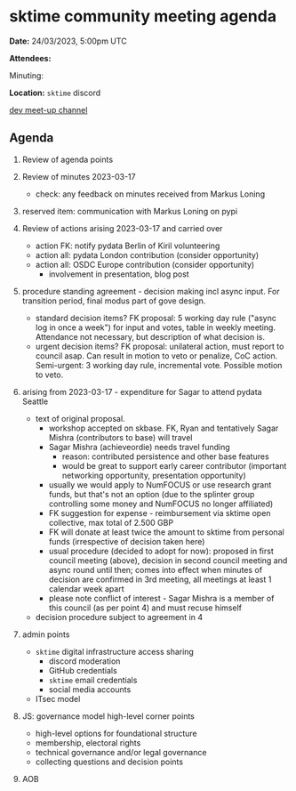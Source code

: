 # sktime community meeting agenda

**Date:** 
24/03/2023, 5:00pm UTC

**Attendees:** 

Minuting:

**Location:** `sktime` discord

[dev meet-up channel](https://discord.com/channels/723500657255907408/875422707523682335)

## Agenda

1. Review of agenda points

2. Review of minutes 2023-03-17
   * check: any feedback on minutes received from Markus Loning

3. reserved item: communication with Markus Loning on pypi

4. Review of actions arising 2023-03-17 and carried over
   * action FK: notify pydata Berlin of Kiril volunteering
   * action all: pydata London contribution (consider opportunity)
   * action all: OSDC Europe contribution (consider opportunity)
      * involvement in presentation, blog post 

5. procedure standing agreement - decision making incl async input. For transition period, final modus part of gove design.
   * standard decision items? FK proposal: 5 working day rule ("async log in once a week") for input and votes, table in weekly meeting. Attendance not necessary, but description of what decision is.
   * urgent decision items? FK proposal: unilateral action, must report to council asap. Can result in motion to veto or penalize, CoC action. Semi-urgent: 3 working day rule, incremental vote. Possible motion to veto.

6. arising from 2023-03-17 - expenditure for Sagar to attend pydata Seattle
   * text of original proposal.
       * workshop accepted on skbase. FK, Ryan and tentatively Sagar Mishra (contributors to base) will travel
       * Sagar Mishra (achieveordie) needs travel funding
           * reason: contributed persistence and other base features
           * would be great to support early career contributor (important networking opportunity, presentation opportunity)
       * usually we would apply to NumFOCUS or use research grant funds, but that's not an option (due to the splinter group controlling some money and NumFOCUS no longer affiliated)
       * FK suggestion for expense - reimbursement via sktime open collective, max total of 2.500 GBP
       * FK will donate at least twice the amount to sktime from personal funds (irrespective of decision taken here)
       * usual procedure (decided to adopt for now): proposed in first council meeting (above), decision in second council meeting and async round until then; comes into effect when minutes of decision are confirmed in 3rd meeting, all meetings at least 1 calendar week apart
       * please note conflict of interest - Sagar Mishra is a member of this council (as per point 4) and must recuse himself
   * decision procedure subject to agreement in 4

7. admin points
    * `sktime` digital infrastructure access sharing
       * discord moderation
       * GitHub credentials
       * `sktime` email credentials
       * social media accounts
    * ITsec model

8. JS: governance model high-level corner points
   * high-level options for foundational structure
   * membership, electoral rights
   * technical governance and/or legal governance
   * collecting questions and decision points

9. AOB
